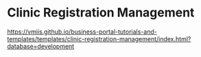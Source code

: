 # Clinic Registration Management

https://vmiis.github.io/business-portal-tutorials-and-templates/templates/clinic-registration-management/index.html?database=development  
